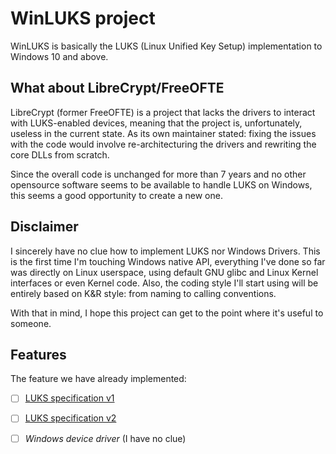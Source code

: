 # WinLUKS project

WinLUKS is basically the LUKS (Linux Unified Key Setup) implementation to
Windows 10 and above.

## What about LibreCrypt/FreeOFTE

LibreCrypt (former FreeOFTE) is a project that lacks the drivers to interact
with LUKS-enabled devices, meaning that the project is, unfortunately, useless
in the current state. As its own maintainer stated: fixing the issues with the
code would involve re-architecturing the drivers and rewriting the core DLLs
from scratch.

Since the overall code is unchanged for more than 7 years and no other
opensource software seems to be available to handle LUKS on Windows, this seems
a good opportunity to create a new one.

## Disclaimer

I sincerely have no clue how to implement LUKS nor Windows Drivers. This is the
first time I'm touching Windows native API, everything I've done so far was
directly on Linux userspace, using default GNU glibc and Linux Kernel
interfaces or even Kernel code. Also, the coding style I'll start using will be
entirely based on K&R style: from naming to calling conventions.

With that in mind, I hope this project can get to the point where it's useful
to someone.

## Features

The feature we have already implemented:

- [ ] [LUKS specification v1](https://mirrors.edge.kernel.org/pub/linux/utils/cryptsetup/LUKS_docs/on-disk-format.pdf)
- [ ] [LUKS specification v2](https://gitlab.com/cryptsetup/LUKS2-docs/-/blob/main/luks2_doc_wip.pdf)
- [ ] _Windows device driver_ (I have no clue)

